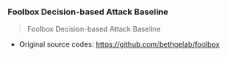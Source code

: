 ### Foolbox Decision-based Attack Baseline

> Foolbox Decision-based Attack Baseline

* Original source codes: https://github.com/bethgelab/foolbox
